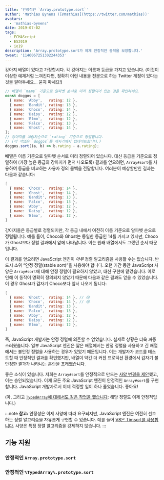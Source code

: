 ```yaml
---
title: '안정적인 `Array.prototype.sort`'
author: 'Mathias Bynens ([@mathias](https://twitter.com/mathias))'
avatars:
  - 'mathias-bynens'
date: 2019-07-02
tags:
  - ECMAScript
  - ES2019
  - io19
description: 'Array.prototype.sort가 이제 안정적인 동작을 보장합니다.'
tweet: '1146067251302244353'
---
```

강아지 배열이 있다고 가정합시다. 각 강아지는 이름과 등급을 가지고 있습니다. (이것이 이상한 예제처럼 느껴진다면, 정확히 이런 내용을 전문으로 하는 Twitter 계정이 있다는 것을 알아두세요... 묻지 마세요!)

```js
// 배열이 `name` 기준으로 알파벳 순서로 미리 정렬되어 있는 것을 확인하세요.
const doggos = [
  { name: 'Abby',   rating: 12 },
  { name: 'Bandit', rating: 13 },
  { name: 'Choco',  rating: 14 },
  { name: 'Daisy',  rating: 12 },
  { name: 'Elmo',   rating: 12 },
  { name: 'Falco',  rating: 13 },
  { name: 'Ghost',  rating: 14 },
];
// 강아지를 내림차순으로 `rating` 기준으로 정렬합니다.
// (이 작업은 `doggos`를 제자리에서 업데이트합니다.)
doggos.sort((a, b) => b.rating - a.rating);
```

<!--truncate-->
배열은 이름 기준으로 알파벳 순서로 미리 정렬되어 있습니다. 대신 등급을 기준으로 정렬하여 (가장 높은 등급의 강아지가 먼저 나오도록) 결과를 얻으려면, `Array#sort`를 사용하여 등급을 비교하는 사용자 정의 콜백을 전달합니다. 여러분이 예상할만한 결과는 다음과 같습니다:

```js
[
  { name: 'Choco',  rating: 14 },
  { name: 'Ghost',  rating: 14 },
  { name: 'Bandit', rating: 13 },
  { name: 'Falco',  rating: 13 },
  { name: 'Abby',   rating: 12 },
  { name: 'Daisy',  rating: 12 },
  { name: 'Elmo',   rating: 12 },
]
```

강아지들은 등급별로 정렬되지만, 각 등급 내에서 여전히 이름 기준으로 알파벳 순으로 정렬됩니다. 예를 들어, Choco와 Ghost는 동일한 등급인 14를 가지고 있지만, Choco가 Ghost보다 정렬 결과에서 앞에 나타납니다. 이는 원래 배열에서도 그랬던 순서 때문입니다.

이 결과를 얻으려면 JavaScript 엔진이 _아무_ 정렬 알고리즘을 사용할 수는 없습니다. 반드시 소위 “안정 정렬(stable sort)”을 사용해야 합니다. 오랜 기간 동안 JavaScript 사양은 `Array#sort`에 대해 안정 정렬이 필요하지 않았고, 대신 구현에 맡겼습니다. 이로 인해 이 동작이 명확히 정의되지 않았기 때문에 다음과 같은 결과도 얻을 수 있었습니다. 이 경우 Ghost가 갑자기 Choco보다 앞서 나오게 됩니다:

```js
[
  { name: 'Ghost',  rating: 14 }, // 😢
  { name: 'Choco',  rating: 14 }, // 😢
  { name: 'Bandit', rating: 13 },
  { name: 'Falco',  rating: 13 },
  { name: 'Abby',   rating: 12 },
  { name: 'Daisy',  rating: 12 },
  { name: 'Elmo',   rating: 12 },
]
```

즉, JavaScript 개발자는 안정 정렬에 의존할 수 없었습니다. 실제로 상황은 더욱 짜증스러웠습니다. 일부 JavaScript 엔진은 짧은 배열에서는 안정 정렬을 사용하고 긴 배열에서는 불안정 정렬을 사용하는 경우가 있었기 때문입니다. 이는 개발자가 코드를 테스트할 때 안정적인 결과를 확인했지만, 배열이 약간 더 커진 프로덕션 환경에서 갑자기 불안정한 결과가 나타나는 혼란을 초래했습니다.

좋은 소식이 있습니다. 저희는 `Array#sort`를 안정적으로 만드는 [사양 변경을 제안](https://github.com/tc39/ecma262/pull/1340)했고, 이는 승인되었습니다. 이제 모든 주요 JavaScript 엔진이 안정적인 `Array#sort`를 구현합니다. JavaScript 개발자로서 이제 걱정할 일이 하나 줄었습니다. 좋아요!

(아, 그리고 [`TypedArray`에 대해서도 같은 작업을 했습니다](https://github.com/tc39/ecma262/pull/1433): 해당 정렬도 이제 안정적입니다.)

:::note
**참고:** 안정성은 이제 사양에 따라 요구되지만, JavaScript 엔진은 여전히 선호하는 정렬 알고리즘을 자유롭게 구현할 수 있습니다. 예를 들어 [V8은 Timsort를 사용합니다](/blog/array-sort#timsort). 사양은 특정 정렬 알고리즘을 강제하지 않습니다.
:::

## 기능 지원

### 안정적인 `Array.prototype.sort`

<feature-support chrome="70 /blog/v8-release-70#javascript-language-features"
                 firefox="yes"
                 safari="yes"
                 nodejs="12 https://twitter.com/mathias/status/1120700101637353473"
                 babel="yes https://github.com/zloirock/core-js#ecmascript-array"></feature-support>

### 안정적인 `%TypedArray%.prototype.sort`

<feature-support chrome="74 https://bugs.chromium.org/p/v8/issues/detail?id=8567"
                 firefox="67 https://bugzilla.mozilla.org/show_bug.cgi?id=1290554"
                 safari="yes"
                 nodejs="12 https://twitter.com/mathias/status/1120700101637353473"
                 babel="yes https://github.com/zloirock/core-js#ecmascript-typed-arrays"></feature-support>
